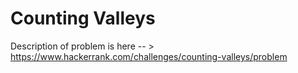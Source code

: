 # Counting Valleys
Description of problem is here -- > https://www.hackerrank.com/challenges/counting-valleys/problem

